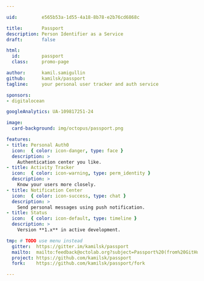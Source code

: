 ```yaml
---

uid:         e565b53a-1d55-4a18-8b78-e2b76cd6868c

title:       Passport
description: Person Identifier as a Service
draft:       false

html:
  id:        passport
  class:     promo-page

author:      kamil.samigullin
github:      kamilsk/passport
tagline:     your personal user tracker and auth service

sponsors:
- digitalocean

googleAnalytics: UA-109817251-24

image:
  card-background: img/octopus/passport.png

features:
- title: Personal Auth0
  icon:  { color: icon-danger, type: face }
  description: >
    Authentication center you like.
- title: Activity Tracker
  icon:  { color: icon-warning, type: perm_identity }
  description: >
    Know your users more closely.
- title: Notification Center
  icon:  { color: icon-success, type: chat }
  description: >
    Send personal messages using push notification.
- title: Status
  icon:  { color: icon-default, type: timeline }
  description: >
    Version **1.x** in active development.

tmp: # TODO use menu instead
  gitter:  https://gitter.im/kamilsk/passport
  mailto:  mailto:feedback@octolab.org?subject=Passport%20(from%20GitHub%20page)
  project: https://github.com/kamilsk/passport
  fork:    https://github.com/kamilsk/passport/fork

---
```

